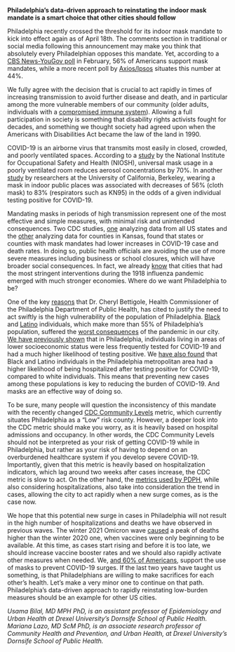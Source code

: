 **Philadelphia’s data-driven approach to reinstating the indoor mask mandate is a smart choice that other cities should follow**

Philadelphia recently crossed the threshold for its indoor mask mandate to kick into effect again as of April 18th. The comments section in traditional or social media following this announcement may make you think that absolutely every Philadelphian opposes this mandate. Yet, according to a [CBS News-YouGov poll](https://www.newsweek.com/most-americans-still-support-mask-mandates-states-relax-rules-poll-1678788) in February, 56% of Americans support mask mandates, while a more recent poll by [Axios/Ipsos](https://www.forbes.com/sites/alisondurkee/2022/04/12/fewer-americans-than-ever-want-mask-mandates-poll-finds---despite-uptick-in-cases/?sh=4e8328f66954) situates this number at 44%.

We fully agree with the decision that is crucial to act rapidly in times of increasing transmission to avoid further disease and death, and in particular among the more vulnerable members of our community (older adults, individuals with a [compromised immune system](https://whyy.org/articles/im-immunocompromised-how-does-a-mask-protect-me-if-no-one-else-wears-one/)). Allowing a full participation in society is something that disability rights activists fought for decades, and something we thought society had agreed upon when the Americans with Disabilities Act became the law of the land in 1990.  

COVID-19 is an airborne virus that transmits most easily in closed, crowded, and poorly ventilated spaces. According to a [study](https://www.cdc.gov/mmwr/volumes/70/wr/mm7027e1.htm) by the National Institute for Occupational Safety and Health (NIOSH), universal mask usage in a poorly ventilated room reduces aerosol concentrations by 70%. In another [study](https://www.cdc.gov/mmwr/volumes/71/wr/mm7106e1.htm#contribAff) by researchers at the University of California, Berkeley, wearing a mask in indoor public places was associated with decreases of 56% (cloth mask) to 83% (respirators such as KN95) in the odds of a given individual testing positive for COVID-19. 

Mandating masks in periods of high transmission represent one of the most effective and simple measures, with minimal risk and unintended consequences. Two CDC studies, [one](https://www.cdc.gov/mmwr/volumes/70/wr/mm7010e3.htm) analyzing data from all US states and the [other](https://www.cdc.gov/mmwr/volumes/69/wr/mm6947e2.htm) analyzing data for counties in Kansas, found that states or counties with mask mandates had lower increases in COVID-19 case and death rates. In doing so, public health officials are avoiding the use of more severe measures including business or school closures, which will have broader social consequences. In fact, we already [know](https://www.nytimes.com/interactive/2020/04/03/upshot/coronavirus-cities-social-distancing-better-employment.html) that cities that had the most stringent interventions during the 1918 influenza pandemic emerged with much stronger economies. Where do we want Philadelphia to be?

One of the key [reasons](https://www.inquirer.com/health/coronavirus/indoor-mask-mandate-philadelphia-businesses-20220411.html&cid=Philly.com+Twitter) that Dr. Cheryl Bettigole, Health Commissioner of the Philadelphia Department of Public Health, has cited to justify the need to act swiftly is the high vulnerability of the population of Philadelphia. [Black](https://drexel.edu/uhc/resources/briefs/Covid-19%20in%20Context/) and [Latino](https://drexel.edu/uhc/resources/briefs/Latino%20Covid-19%20in%20Context/) individuals, which make more than 55% of Philadelphia’s population, suffered the [worst consequences](https://ajph.aphapublications.org/doi/abs/10.2105/AJPH.2021.306285) of the pandemic in our city. [We have previously shown](https://www.acpjournals.org/doi/full/10.7326/M20-3936) that in Philadelphia, individuals living in areas of lower socioeconomic status were less frequently tested for COVID-19 and had a much higher likelihood of testing positive. We [have also found](https://www.thelancet.com/journals/lanam/article/PIIS2667-193X(22)00037-0/fulltext) that Black and Latino individuals in the Philadelphia metropolitan area had a higher likelihood of being hospitalized after testing positive for COVID-19, compared to white individuals. This means that preventing new cases among these populations is key to reducing the burden of COVID-19. And masks are an effective way of doing so. 

To be sure, many people will question the inconsistency of this mandate with the recently changed [CDC Community Levels](https://www.cdc.gov/coronavirus/2019-ncov/science/community-levels.html) metric, which currently situates Philadelphia as a “Low” risk county. However, a deeper look into the CDC metric should make you worry, as it is heavily based on hospital admissions and occupancy. In other words, the CDC Community Levels should not be interpreted as your risk of getting COVID-19 while in Philadelphia, but rather as your risk of having to depend on an overburdened healthcare system if you develop severe COVID-19. Importantly, given that this metric is heavily based on hospitalization indicators, which lag around two weeks after cases increase, the CDC metric is slow to act. On the other hand, the [metrics used by PDPH](https://www.phila.gov/programs/coronavirus-disease-2019-covid-19/guidance/covid-19-response-levels/), while also considering hospitalizations, also take into consideration the trend in cases, allowing the city to act rapidly when a new surge comes, as is the case now. 

We hope that this potential new surge in cases in Philadelphia will not result in the high number of hospitalizations and deaths we have observed in previous waves. The winter 2021 Omicron wave [caused](https://www.phila.gov/programs/coronavirus-disease-2019-covid-19/data/testing/) a peak of deaths higher than the winter 2020 one, when vaccines were only beginning to be available. At this time, as cases start rising and before it is too late, we should increase vaccine booster rates and we should also rapidly activate other measures when needed. We, [and 60% of Americans](https://www.kff.org/coronavirus-covid-19/poll-finding/kff-covid-19-vaccine-monitor-pandemic-two-years/), support the use of masks to prevent COVID-19 surges. If the last two years have taught us something, is that Philadelphians are willing to make sacrifices for each other’s health. Let’s make a very minor one to continue on that path. Philadelphia’s data-driven approach to rapidly reinstating low-burden measures should be an example for other US cities.

*Usama Bilal, MD MPH PhD, is an assistant professor of Epidemiology and Urban Health at Drexel University’s Dornsife School of Public Health. Mariana Lazo, MD ScM PhD, is an associate research professor of Community Health and Prevention, and Urban Health, at Drexel University’s Dornsife School of Public Health.*
